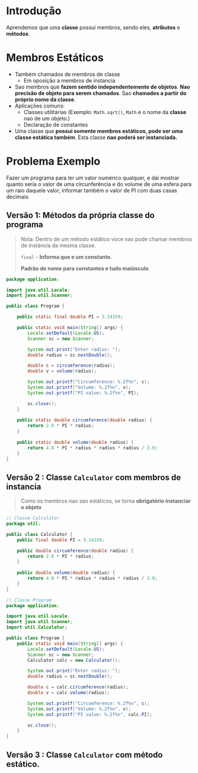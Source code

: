 # Introdução

Aprendemos que uma **classe** possui membros, sendo eles, **atributos** e **métodos**.

# Membros Estáticos

- Também chamados de membros de classe
    - Em oposição a membros de instancia
- Sao membros que **fazem sentido independentemente de objetos**. **Nao precisão de objeto para serem chamados**. Sao **chamados a partir do próprio nome da classe**.
- Aplicações comuns:
    - Classes utilitárias (Exemplo: `Math.sqrt()`, `Math` e o nome da **classe** nao de um objeto.)
    - Declaração de constantes
- Uma classe que **possui somente membros estáticos, pode ser uma classe estática também**. Esta classe **nao poderá ser instanciada.**

# Problema Exemplo

Fazer um programa para ler um valor numérico qualquer, e dai mostrar quanto seria o valor de uma circunferência e do volume de uma esfera para um raio daquele valor, informar também o valor de PI com duas casas decimais.

## Versão 1: Métodos da própria classe do programa

> Nota: Dentro de um método estático voce nao pode chamar membros de instância da mesma classe.  
>
> `final` - **Informa que e um constante.**  
>
> **Padrão de nome para constantes e tudo maiúsculo**  
```java
package application;

import java.util.Locale;
import java.util.Scanner;

public class Program {

    public static final double PI = 3.14159;

    public static void main(String[] args) {
        Locale.setDefault(Locale.US);
        Scanner sc = new Scanner;

        System.out.print("Enter radius: ");
        double radius = sc.nextDouble();

        double c = circumference(radius);
        double v = volume(radius);

        System.out.printf("Circumference: %.2f%n", c);
        System.out.printf("Volume: %.2f%n", v);
        System.out.printf("PI value: %.2f%n", PI);

        sc.close();
    }
    
    public static double circumference(double radius) {
        return 2.0 * PI * radius;
    }
    
    public static double volume(double radius) {
        return 4.0 * PI * radius * radius * radius / 3.0;
    }
}
```

## Versão 2 : Classe `Calculator` com membros de instancia

> Como os membros nao sao estáticos, se torna **obrigatório instanciar o objeto**
```java
// Classe Calculator
package util;

public class Calculator {
    public final double PI = 3.14159;

    public double circumference(double radius) {
        return 2.0 * PI * radius;
    }
    
    public double volume(double radius) {
        return 4.0 * PI * radius * radius * radius / 3.0;
    }
}

// Classe Program
package application;

import java.util.Locale;
import java.util.Scanner;
import util.Calculator;

public class Program {
    public static void main(String[] args) {
        Locale.setDefault(Locale.US);
        Scanner sc = new Scanner;
        Calculator calc = new Calculator();

        System.out.print("Enter radius: ");
        double radius = sc.nextDouble();

        double c = calc.circumference(radius);
        double v = calc.volume(radius);

        System.out.printf("Circumference: %.2f%n", c);
        System.out.printf("Volume: %.2f%n", v);
        System.out.printf("PI value: %.2f%n", calc.PI);

        sc.close();
    }
}
```

## Versão 3 : Classe `Calculator` com método estático.
```java

```